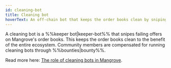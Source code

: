 ```yaml
---
id: cleaning-bot
title: Cleaning bot
hoverText: An off-chain bot that keeps the order books clean by sniping failing offers.
---
```


A cleaning bot is a %%keeper bot|keeper-bot%% that snipes failing offers on Mangrove's order books. This keeps the order books clean to the benefit of the entire ecosystem. Community members are compensated for running cleaning bots through %%bounties|bounty%%.

Read more here: [The role of cleaning bots in Mangrove](/docs/keeper-bots/background/the-role-of-cleaning-bots-in-mangrove).